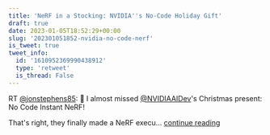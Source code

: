 ```yaml
---
title: 'NeRF in a Stocking: NVIDIA''s No-Code Holiday Gift'
draft: true
date: 2023-01-05T18:52:29+00:00
slug: '202301051852-nvidia-no-code-nerf'
is_tweet: true
tweet_info:
  id: '1610952369990438912'
  type: 'retweet'
  is_thread: False
---
```




RT [@jonstephens85](https://x.com/jonstephens85): 🎅 I almost missed [@NVIDIAAIDev](https://x.com/NVIDIAAIDev)'s Christmas  present: No Code Instant NeRF!

That's right, they finally made a NeRF execu… [continue reading](https://x.com/sytelus/status/1610952369990438912)

